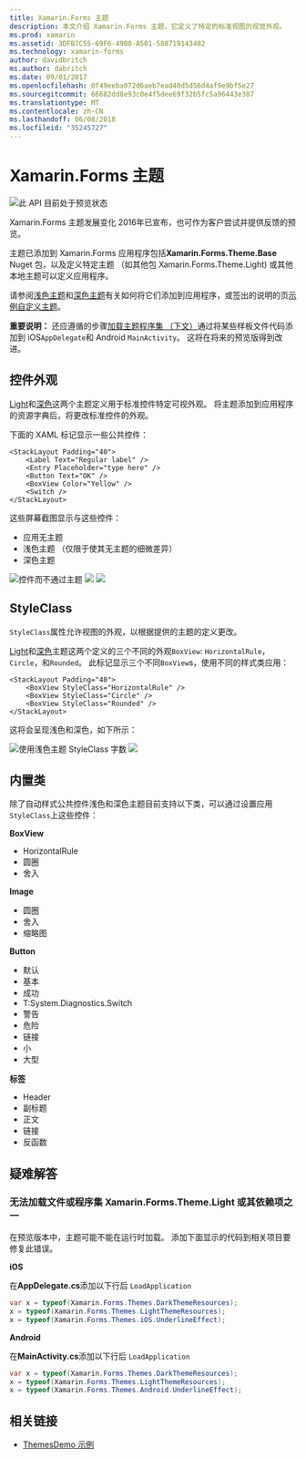 ```yaml
---
title: Xamarin.Forms 主题
description: 本文介绍 Xamarin.Forms 主题，它定义了特定的标准视图的视觉外观。
ms.prod: xamarin
ms.assetid: 3DFB7C55-69F6-4980-A501-588719143482
ms.technology: xamarin-forms
author: davidbritch
ms.author: dabritch
ms.date: 09/01/2017
ms.openlocfilehash: 0f49eeba072d6aeb7ead40d5d56d4af9e9bf5e27
ms.sourcegitcommit: 66682dd8e93c0e4f5dee69f32b5fc5a96443e307
ms.translationtype: MT
ms.contentlocale: zh-CN
ms.lasthandoff: 06/08/2018
ms.locfileid: "35245727"
---
```

# <a name="xamarinforms-themes"></a>Xamarin.Forms 主题

![](~/media/shared/preview.png "此 API 目前处于预览状态")

Xamarin.Forms 主题发展变化 2016年已宣布，也可作为客户尝试并提供反馈的预览。

主题已添加到 Xamarin.Forms 应用程序包括**Xamarin.Forms.Theme.Base** Nuget 包，以及定义特定主题 （如其他包 Xamarin.Forms.Theme.Light) 或其他本地主题可以定义应用程序。

请参阅[浅色主题](light.md)和[深色主题](dark.md)有关如何将它们添加到应用程序，或签出的说明的页[示例自定义主题](custom.md)。

**重要说明：** 还应遵循的步骤[加载主题程序集 （下文）](#loadtheme)通过将某些样板文件代码添加到 iOS`AppDelegate`和 Android `MainActivity`。 这将在将来的预览版得到改进。


## <a name="control-appearance"></a>控件外观

[Light](light.md)和[深色](dark.md)这两个主题定义用于标准控件特定可视外观。 将主题添加到应用程序的资源字典后，将更改标准控件的外观。

下面的 XAML 标记显示一些公共控件：

```xaml
<StackLayout Padding="40">
    <Label Text="Regular label" />
    <Entry Placeholder="type here" />
    <Button Text="OK" />
    <BoxView Color="Yellow" />
    <Switch />
</StackLayout>
```

这些屏幕截图显示与这些控件：

* 应用无主题
* 浅色主题 （仅限于使其无主题的细微差异）
* 深色主题

![](images/standard-none-sml.png "控件而不通过主题") ![ ](images/standard-light-sml.png "控件与浅色主题") ![ ](images/standard-dark-sml.png "深色主题的控件")

<a name="styleclass" />

## <a name="styleclass"></a>StyleClass

`StyleClass`属性允许视图的外观，以根据提供的主题的定义更改。

[Light](light.md)和[深色](dark.md)主题这两个定义的三个不同的外观`BoxView`: `HorizontalRule`， `Circle`，和`Rounded`。 此标记显示三个不同`BoxView`s，使用不同的样式类应用：

```xaml
<StackLayout Padding="40">
    <BoxView StyleClass="HorizontalRule" />
    <BoxView StyleClass="Circle" />
    <BoxView StyleClass="Rounded" />
</StackLayout>
```

这将会呈现浅色和深色，如下所示：

![](images/boxview-light-sml.png "使用浅色主题 StyleClass 字数") ![ ](images/boxview-dark-sml.png "与深色主题 StyleClass 字数")

<a name="builtin" />

## <a name="built-in-classes"></a>内置类

除了自动样式公共控件浅色和深色主题目前支持以下类，可以通过设置应用`StyleClass`上这些控件：

**BoxView**

* HorizontalRule
* 圆圈
* 舍入

**Image**

* 圆圈
* 舍入
* 缩略图

**Button**

* 默认
* 基本
* 成功
* T:System.Diagnostics.Switch
* 警告
* 危险
* 链接
* 小
* 大型

**标签**

* Header
* 副标题
* 正文
* 链接
* 反函数


## <a name="troubleshooting"></a>疑难解答

<a name="loadtheme" />

### <a name="could-not-load-file-or-assembly-xamarinformsthemelight-or-one-of-its-dependencies"></a>无法加载文件或程序集 Xamarin.Forms.Theme.Light 或其依赖项之一

在预览版本中，主题可能不能在运行时加载。 添加下面显示的代码到相关项目要修复此错误。

**iOS**

在**AppDelegate.cs**添加以下行后 `LoadApplication`

```csharp
var x = typeof(Xamarin.Forms.Themes.DarkThemeResources);
x = typeof(Xamarin.Forms.Themes.LightThemeResources);
x = typeof(Xamarin.Forms.Themes.iOS.UnderlineEffect);
```

**Android**

在**MainActivity.cs**添加以下行后 `LoadApplication`

```csharp
var x = typeof(Xamarin.Forms.Themes.DarkThemeResources);
x = typeof(Xamarin.Forms.Themes.LightThemeResources);
x = typeof(Xamarin.Forms.Themes.Android.UnderlineEffect);
```


## <a name="related-links"></a>相关链接

- [ThemesDemo 示例](https://github.com/xamarin/xamarin-forms-samples/tree/master/Themes/ThemesDemo)
